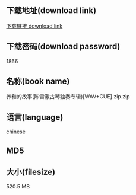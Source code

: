 ## 下载地址(download link)
[下载链接 download link](https://tutu365.netlify.app/?s=%E5%85%BB%E5%92%8C%E7%9A%84%E6%95%85%E4%BA%8B%28%E9%99%88%E9%9B%B7%E6%BF%80%E5%8F%A4%E7%90%B4%E7%8B%AC%E5%A5%8F%E4%B8%93%E8%BE%91%29%5BWAV%2BCUE%5D.zip)

## 下载密码(download password)
1866

## 名称(book name)
养和的故事(陈雷激古琴独奏专辑)[WAV+CUE].zip.zip

## 语言(language)
chinese

## MD5


## 大小(filesize)
520.5 MB
